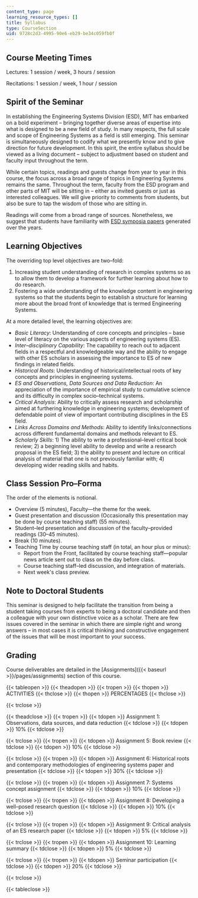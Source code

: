 ```yaml
---
content_type: page
learning_resource_types: []
title: Syllabus
type: CourseSection
uid: 9728c2d3-4995-90e6-eb29-be34c059fb0f
---
```


Course Meeting Times
--------------------

Lectures: 1 session / week, 3 hours / session

Recitations: 1 session / week, 1 hour / session

Spirit of the Seminar
---------------------

In establishing the Engineering Systems Division (ESD), MIT has embarked on a bold experiment – bringing together diverse areas of expertise into what is designed to be a new field of study. In many respects, the full scale and scope of Engineering Systems as a field is still emerging. This seminar is simultaneously designed to codify what we presently know and to give direction for future development. In this spirit, the entire syllabus should be viewed as a living document – subject to adjustment based on student and faculty input throughout the term.

While certain topics, readings and guests change from year to year in this course, the focus across a broad range of topics in Engineering Systems remains the same. Throughout the term, faculty from the ESD program and other parts of MIT will be sitting in – either as invited guests or just as interested colleagues. We will give priority to comments from students, but also be sure to tap the wisdom of those who are sitting in.

Readings will come from a broad range of sources. Nonetheless, we suggest that students have familiarity with [ESD symposia papers](https://web.archive.org/web/20160313214604/http://esd.mit.edu/resources/symposia.html) generated over the years.

Learning Objectives
-------------------

The overriding top level objectives are two–fold:

1.  Increasing student understanding of research in complex systems so as to allow them to develop a framework for further learning about how to do research.
2.  Fostering a wide understanding of the knowledge content in engineering systems so that the students begin to establish a structure for learning more about the broad front of knowledge that is termed Engineering Systems.

At a more detailed level, the learning objectives are:

*   _Basic Literacy_: Understanding of core concepts and principles – base level of literacy on the various aspects of engineering systems (ES).
*   _Inter–disciplinary Capability_: The capability to reach out to adjacent fields in a respectful and knowledgeable way and the ability to engage with other ES scholars in assessing the importance to ES of new findings in related fields.
*   _Historical Roots_: Understanding of historical/intellectual roots of key concepts and principles in engineering systems.
*   _ES and Observations, Data Sources and Data Reduction_: An appreciation of the importance of empirical study to cumulative science and its difficulty in complex socio–technical systems.
*   _Critical Analysis_: Ability to critically assess research and scholarship aimed at furthering knowledge in engineering systems; development of defendable point of view of important contributing disciplines in the ES field.
*   _Links Across Domains and Methods_: Ability to identify links/connections across different fundamental domains and methods relevant to ES.
*   _Scholarly Skills_: 1) The ability to write a professional–level critical book review; 2) a beginning level ability to develop and write a research proposal in the ES field; 3) the ability to present and lecture on critical analysis of material that one is not previously familiar with; 4) developing wider reading skills and habits.

Class Session Pro–Forma
-----------------------

The order of the elements is notional.

*   Overview (5 minutes), Faculty—the theme for the week.
*   Guest presentation and discussion (Occasionally this presentation may be done by course teaching staff) (55 minutes).
*   Student–led presentation and discussion of the faculty–provided readings (30–45 minutes).
*   Break (10 minutes).
*   Teaching Time by course teaching staff (in total, an hour plus or minus):
    *   Report from the Front, facilitated by course teaching staff—popular news article sent out to class on the day before class.
    *   Course teaching staff–led discussion, and integration of materials.
    *   Next week's class preview.

Note to Doctoral Students
-------------------------

This seminar is designed to help facilitate the transition from being a student taking courses from experts to being a doctoral candidate and then a colleague with your own distinctive voice as a scholar. There are few issues covered in the seminar in which there are simple right and wrong answers – in most cases it is critical thinking and constructive engagement of the issues that will be most important to your success.

Grading
-------

Course deliverables are detailed in the [Assignments]({{< baseurl >}}/pages/assignments) section of this course.

{{< tableopen >}}
{{< theadopen >}}
{{< tropen >}}
{{< thopen >}}
ACTIVITIES
{{< thclose >}}
{{< thopen >}}
PERCENTAGES
{{< thclose >}}

{{< trclose >}}

{{< theadclose >}}
{{< tropen >}}
{{< tdopen >}}
Assignment 1: Observations, data sources, and data reduction
{{< tdclose >}}
{{< tdopen >}}
10%
{{< tdclose >}}

{{< trclose >}}
{{< tropen >}}
{{< tdopen >}}
Assignment 5: Book review
{{< tdclose >}}
{{< tdopen >}}
10%
{{< tdclose >}}

{{< trclose >}}
{{< tropen >}}
{{< tdopen >}}
Assignment 6: Historical roots and contemporary methodologies of engineering systems paper and presentation
{{< tdclose >}}
{{< tdopen >}}
30%
{{< tdclose >}}

{{< trclose >}}
{{< tropen >}}
{{< tdopen >}}
Assignment 7: Systems concept assignment
{{< tdclose >}}
{{< tdopen >}}
10%
{{< tdclose >}}

{{< trclose >}}
{{< tropen >}}
{{< tdopen >}}
Assignment 8: Developing a well–posed research question
{{< tdclose >}}
{{< tdopen >}}
10%
{{< tdclose >}}

{{< trclose >}}
{{< tropen >}}
{{< tdopen >}}
Assignment 9: Critical analysis of an ES research paper
{{< tdclose >}}
{{< tdopen >}}
5%
{{< tdclose >}}

{{< trclose >}}
{{< tropen >}}
{{< tdopen >}}
Assignment 10: Learning summary
{{< tdclose >}}
{{< tdopen >}}
5%
{{< tdclose >}}

{{< trclose >}}
{{< tropen >}}
{{< tdopen >}}
Seminar participation
{{< tdclose >}}
{{< tdopen >}}
20%
{{< tdclose >}}

{{< trclose >}}

{{< tableclose >}}